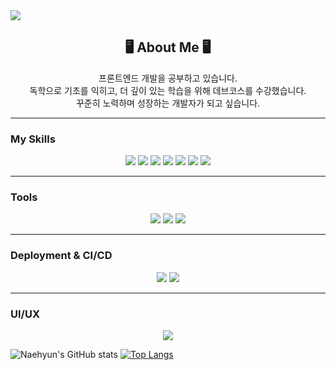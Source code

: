 <img src="https://capsule-render.vercel.app/api?type=waving&color=auto&height=300&section=header&text=Welcome%20Naehyun's%20Github&fontSize=60" />

<div align="center">
  <h2>🖥️ About Me 🖥️</h2>
  <p>프론트엔드 개발을 공부하고 있습니다.<br/>
     독학으로 기초를 익히고, 더 깊이 있는 학습을 위해 데브코스를 수강했습니다.<br/>
     꾸준히 노력하며 성장하는 개발자가 되고 싶습니다.
  </p>
</div>

---

### My Skills
<p align="center">
   <img src="https://img.shields.io/badge/html-F24E1E.svg?style=for-the-badge&logo=figma&logoColor=white" />
  <img src="https://img.shields.io/badge/css-1572B6.svg?style=for-the-badge&logo=css3&logoColor=white" />
    <img src="https://img.shields.io/badge/JavaScript-F7DF1E.svg?style=for-the-badge&logo=javascript&logoColor=black" />
  <img src="https://img.shields.io/badge/TypeScript-3178C6.svg?style=for-the-badge&logo=typescript&logoColor=white" />
  <img src="https://img.shields.io/badge/react-20232a.svg?style=for-the-badge&logo=react&logoColor=61DAFB" />
  <img src="https://img.shields.io/badge/vue.js-35495E.svg?style=for-the-badge&logo=vuedotjs&logoColor=4FC08D" />
    <img src="https://img.shields.io/badge/TailwindCSS-06B6D4.svg?style=for-the-badge&logo=tailwindcss&logoColor=white" />
</p>


---

###  Tools
<p align="center">
  <img src="https://img.shields.io/badge/GitHub-181717.svg?style=for-the-badge&logo=github&logoColor=white" />
  <img src="https://img.shields.io/badge/Notion-000000.svg?style=for-the-badge&logo=notion&logoColor=white" />
  <img src="https://img.shields.io/badge/Slack-4A154B.svg?style=for-the-badge&logo=slack&logoColor=white" />
</p>

---

###  Deployment & CI/CD
<p align="center">
  <img src="https://img.shields.io/badge/Netlify-00C7B7.svg?style=for-the-badge&logo=netlify&logoColor=white" />
  <img src="https://img.shields.io/badge/GitHub_Actions-2088FF.svg?style=for-the-badge&logo=githubactions&logoColor=white" />
</p>

---

###  UI/UX
<p align="center">
  <img src="https://img.shields.io/badge/Figma-F24E1E.svg?style=for-the-badge&logo=figma&logoColor=white" />
</p>

![Naehyun's GitHub stats](https://github-readme-stats.vercel.app/api?username=kimnaehyun&show_icons=true&theme=radical)
[![Top Langs](https://github-readme-stats.vercel.app/api/top-langs/?username=kimnaehyun&layout=compact&theme=tokyonight)](https://github.com/anuraghazra/github-readme-stats)


